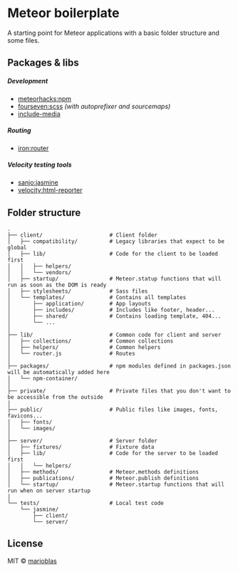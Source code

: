 # Meteor boilerplate

A starting point for Meteor applications with a basic folder structure and some files.

## Packages & libs

##### Development
- [meteorhacks:npm](https://github.com/meteorhacks/npm)
- [fourseven:scss](https://github.com/fourseven/meteor-scss) *(with autoprefixer and sourcemaps)*
- [include-media](https://github.com/eduardoboucas/include-media)

##### Routing
- [iron:router](https://github.com/iron-meteor/iron-router)

##### Velocity testing tools
- [sanjo:jasmine](https://github.com/sanjo/meteor-jasmine)
- [velocity:html-reporter](https://github.com/meteor-velocity/html-reporter/)

## Folder structure

```
.
├── client/                     # Client folder
│   ├── compatibility/          # Legacy libraries that expect to be global
│   ├── lib/                    # Code for the client to be loaded first
│   │   ├── helpers/
│   │   └── vendors/
│   ├── startup/                # Meteor.statup functions that will run as soon as the DOM is ready
│   ├── stylesheets/            # Sass files
│   └── templates/              # Contains all templates
│       ├── application/        # App layouts
│       ├── includes/           # Includes like footer, header...
│       ├── shared/             # Contains loading template, 404...
│       └── ... 	
│			
├── lib/                        # Common code for client and server
│   ├── collections/            # Common collections
│   ├── helpers/                # Common helpers
│   └── router.js               # Routes
│
├── packages/                   # npm modules defined in packages.json will be automatically added here
│   └── npm-container/
│
├── private/                    # Private files that you don't want to be accessible from the outside
│
├── public/                     # Public files like images, fonts, favicons...
│   ├── fonts/
│   └── images/
│
├── server/                     # Server folder
│   ├── fixtures/               # Fixture data
│   ├── lib/                    # Code for the server to be loaded first
│   │   └── helpers/
│   ├── methods/                # Meteor.methods definitions
│   ├── publications/           # Meteor.publish definitions
│   └── startup/                # Meteor.startup functions that will run when on server startup
│
└── tests/                      # Local test code
    └── jasmine/
    	├── client/
        └── server/
```

## License

MIT © [marioblas](https://github.com/marioblas)
